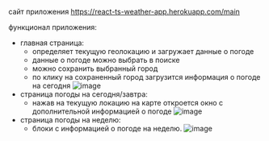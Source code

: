 сайт приложения https://react-ts-weather-app.herokuapp.com/main

функционал приложения:
- главная страница: 
  - определяет текущую геолокацию и загружает данные о погоде
  - данные о погоде можно выбрать в поиске
  - можно сохранить выбранный город
  - по клику на сохраненный город загрузится информация о погоде на сегодня
![image](https://user-images.githubusercontent.com/61758214/130704340-ad1be89a-523d-4648-8df2-35f01f6342c1.png)
- страница погоды на сегодня/завтра:
  - нажав на текущую локацию на карте откроется окно с дополнительной информацией о погоде
![image](https://user-images.githubusercontent.com/61758214/130703066-04bdf55d-53b2-4686-9493-377ec9e16746.png)
- страница погоды на неделю:
  - блоки с информацией о погоде на неделю.
![image](https://user-images.githubusercontent.com/61758214/130705050-42fd57a9-c2bd-481f-807b-2aac476df6d0.png)

